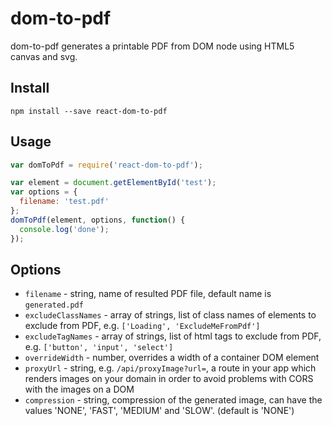 # dom-to-pdf

dom-to-pdf generates a printable PDF from DOM node using HTML5 canvas and svg.

## Install

```
npm install --save react-dom-to-pdf
```

## Usage
```javascript
var domToPdf = require('react-dom-to-pdf');

var element = document.getElementById('test');
var options = {
  filename: 'test.pdf'
};
domToPdf(element, options, function() {
  console.log('done');
});
```

## Options
* `filename` - string, name of resulted PDF file, default name is `generated.pdf`
* `excludeClassNames` - array of strings, list of class names of elements to exclude from PDF, e.g. `['Loading', 'ExcludeMeFromPdf']`
* `excludeTagNames` - array of strings, list of html tags to exclude from PDF, e.g. `['button', 'input', 'select']`
* `overrideWidth` - number, overrides a width of a container DOM element 
* `proxyUrl` - string, e.g. `/api/proxyImage?url=`, a route in your app which renders images on your domain in order to avoid problems with CORS with the images on a DOM
* `compression` - string, compression of the generated image, can have the values 'NONE', 'FAST', 'MEDIUM' and 'SLOW'. (default is 'NONE')


